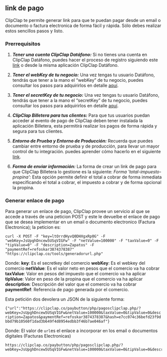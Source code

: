 ## link de pago ##

ClipClap te permite generar link para que te puedan pagar desde un email o documento o factura electronica de forma fácil y rápida. Sólo debes realizar estos sencillos pasos y listo.

### Prerrequisitos ###

 1. ***Tener una cuenta ClipClap Datáfono:***
Si no tienes una cuenta en ClipClap Datáfono, puedes hacer el proceso de registro siguiendo este [link](https://clipclap.co/datafono/dashboard/php/views/login.php) o desde la misma aplicación ClipClap Datáfono.

 2. ***Tener el webKey de tu negocio:***
Una vez tengas tu usuario Datáfono, tendrás que tener a la mano el “webKey” de tu negocio, puedes consultar los pasos para adquirirlos en detalle [aquí](https://clipclap.co/datafono/dashboard/php/views/settings.php).

 3. ***Tener el secretKey de tu negocio:***
Una vez tengas tu usuario Datáfono, tendrás que tener a la mano el “secretKey” de tu negocio, puedes consultar los pasos para adquirirlos en detalle [aquí](https://clipclap.co/datafono/dashboard/php/views/settings.php).

 4. ***ClipClap Billetera para tus clientes:***
Para que tus usuarios puedan acceder al evento de pago de ClipClap deben tener instalada la aplicación Billetera, esta permitirá realizar los pagos de forma rápida y segura para tus clientes.

 5. ***Entorno de Prueba y Entorno de Producción:***
Recuerda que puedes cambiar entre entorno de prueba y de producción, para llevar un mayor control de tu integración. puedes aprender cómo hacerlo en el siguiente [link](https://clipclap.co/datafono/dashboard/php/views/settings.php).

 6. ***Forma de enviar información:***
La forma de crear un link de pago para que ClipClap Billetera lo gestione es la siguiente:  *Forma 'total-impuesto-propina':* Esta opción permite definir el total a cobrar de forma inmediata especificando el total a cobrar, el impuesto a cobrar y de forma opcional la propina.

### Generar enlace de pago ###
Para generar un enlace de pago, ClipClap provee un servicio al que se accede a través de una peticion POST y este le devuelbe el enlace de pago que se desea implementar en un email o documento electronico (Factura Electronica); la peticion es: 

```curl -X POST -F "key=ltOrrdHyvQ0DHXgxRp0G" -F "webKey=JsUpghDncew5USqVIGFw" -F "netValue=100000" -F "taxValue=0" -F "tipValue=0" -F "description=Zapatos" -F "paymentRef=refoskar3874378387" "https://clipclap.co/tools/generadorurl.php"```

Donde: 
**key**: Es el secretkey del comercio
**webKey**: Es el webkey del comercio
**netValue**: Es el valor neto en pesos que el comercio va ha cobrar
**taxValue**: Valor en pesos del impuesto que el comercio va ha aplicar
**tipValue**: Valor en peso de la propina que el comercio va ha aplicar
**description**: Descripción del valor que el comercio va ha cobrar
**paymentRef**: Referencia de pago generada por el comercio.

Esta petición dos devolera un JSON de la siguiente forma:

```{"url":"https://clipclap.co/paybutton/php/pagosclipclap.php/?webKey=JsUpghDncew5USqVIGFw&netValue=100000&taxValue=0&tipValue=0&description=Zapatos&paymentRef=refoskar3874378387&hash=e7cc074c36befd23f9dbbd79b10560f1dad3b649f4d8954edbb3f46b7ae046af"}```

Donde:
El valor de `url`es el enlace a incorporar en los email o documentos digitales (Facturas Electronicas) 

```
https://clipclap.co/paybutton/php/pagosclipclap.php/?webKey=JsUpghDncew5USqVIGFw&netValue=100000&taxValue=0&tipValue=0&description=Zapatos&paymentRef=refoskar3874378387&hash=e7cc074c36befd23f9dbbd79b10560f1dad3b649f4d8954edbb3f46b7ae046af
```

